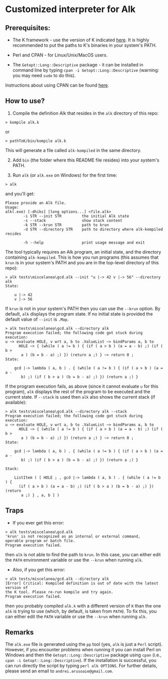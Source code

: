 Customized interpreter for Alk
==============================

Prerequisites:
-------------

* The K framework - use the version of K indicated [here](https://github.com/alk-language/k-semantics).
  It is highly recommended to put the paths to K's binaries in your system's PATH.

* Perl and CPAN - for Linux/Unix/MacOS users.
* The `Getopt::Long::Descriptive` package - it can be installed in command line by typing `cpan -i Getopt::Long::Descriptive` (warning: you may need `sudo` to do this). 

Instructions about using CPAN can be found [here](http://www.cpan.org/modules/INSTALL.html).

How to use?
-----------

1. Compile the definition Alk that resides in the `alk` directory of this repo:

```> kompile alk.k```

or 

```> pathToK/bin/kompile alk.k```

This will generate a file called `alk-kompiled` in the same directory.

2. Add `bin` (the folder where this README file resides) into your system's PATH.

3. Run `alk` (or `alk.exe` on Windows) for the first time:

```> alk```

and you'll get:
```
Please provide an Alk file.
Usage:
alk(.exe) [-dhiks] [long options...] <file.alk>
        -i STR --init STR         the initial Alk state
        -s --stack                show stack content
        -k STR --krun STR         path to krun
        -d STR --directory STR    path to directory where alk-kompiled resides

        -h --help                 print usage message and exit
```

The tool typically requires an Alk program, an initial state, and the directory containing `alk-kompiled`. 
This is how you run programs (this assumes that `krun` is in your system's PATH and you are in the top-level directory of this repo):

```
> alk tests\miscelanea\gcd.alk --init "u |-> 42 v |-> 56" --directory alk
State:

    u |-> 42
    v |-> 56
```

If `krun` is not in your system's PATH then you can use the `--krun` option.
By default, `alk` displays the program state. If no initial state is provided the default value of `--init` is `.Map`.

```
> alk tests\miscelanea\gcd.alk --directory alk
Program execution failed; the following code got stuck during execution:
u ~> evaluate HOLE, v wrt a, b to .ValueList ~> bindParams a, b to
      HOLE ~> { (while ( a != b ) { (if ( a > b ) (a = a - b) ;) (if ( b >
       a ) (b = b - a) ;) }) (return a ;) } ~> return 0 ;
State:

    gcd |-> lambda ( a, b ) . { (while ( a != b ) { (if ( a > b ) (a = a -
       b) ;) (if ( b > a ) (b = b - a) ;) }) (return a ;) }
```

If the program execution fails, as above (since it cannot evaluate `u` for this program), `alk` displays the rest of the program to be executed and the current state.
If `--stack` is used then `alk` also shows the current stack (if available):

```
> alk tests\miscelanea\gcd.alk --directory alk --stack
Program execution failed; the following code got stuck during execution:
u ~> evaluate HOLE, v wrt a, b to .ValueList ~> bindParams a, b to
      HOLE ~> { (while ( a != b ) { (if ( a > b ) (a = a - b) ;) (if ( b >
       a ) (b = b - a) ;) }) (return a ;) } ~> return 0 ;
State:

    gcd |-> lambda ( a, b ) . { (while ( a != b ) { (if ( a > b ) (a = a -
       b) ;) (if ( b > a ) (b = b - a) ;) }) (return a ;) }

Stack:

    ListItem ( [ HOLE ; , gcd |-> lambda ( a, b ) . { (while ( a != b ) {
      (if ( a > b ) (a = a - b) ;) (if ( b > a ) (b = b - a) ;) }) (return
       a ;) } , a, b ] )
```

Traps
-----
* If you ever get this error:
```
> alk tests\miscelanea\gcd.alk
'krun' is not recognized as an internal or external command,
operable program or batch file.
Program execution failed.
```
then `alk` is not able to find the path to `krun`. In this case, you can either edit the `PATH` environment variable or use the `--krun` when running `alk`.

* Also, if you get this error:
```
> alk tests/miscelanea/gcd.alk --directory alk 
[Error] Critical: Kompiled definition is out of date with the latest version of
the K tool. Please re-run kompile and try again.
Program execution failed.
```
then you probably compiled `alk.k` with a different version of `K` than the one `alk` is trying to use (which, by default, is taken from `PATH`). To fix this, you can either edit the `PATH` variable or use the `--krun` when running `alk`.


Remarks
-------

The `alk.exe` file is generated using the `pp` tool (yes, `alk` is just a `Perl` script). 
However, if you encounter problems when running it you can install Perl on Windows and then the `Getopt::Long::Descriptive` package using `cpan` (i.e., `cpan -i Getopt::Long::Descriptive`). 
If the installation is successful, you can run directly the script by typing `perl alk OPTIONS`. For further details, please send an email to `andrei.arusoaie@gmail.com`.
